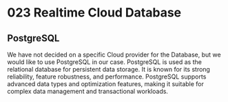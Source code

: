 # 023 Realtime Cloud Database

## PostgreSQL

We have not decided on a specific Cloud provider for the Database, but we would like to use PostgreSQL in our case. PostgreSQL is used as the relational database for persistent data storage. It is known for its strong reliability, feature robustness, and performance. PostgreSQL supports advanced data types and optimization features, making it suitable for complex data management and transactional workloads.
